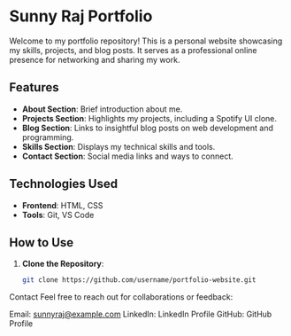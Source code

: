 # Sunny Raj Portfolio

Welcome to my portfolio repository! This is a personal website showcasing my skills, projects, and blog posts. It serves as a professional online presence for networking and sharing my work.

## Features

- **About Section**: Brief introduction about me.
- **Projects Section**: Highlights my projects, including a Spotify UI clone.
- **Blog Section**: Links to insightful blog posts on web development and programming.
- **Skills Section**: Displays my technical skills and tools.
- **Contact Section**: Social media links and ways to connect.

## Technologies Used

- **Frontend**: HTML, CSS
- **Tools**: Git, VS Code

## How to Use

1. **Clone the Repository**:
   ```bash
   git clone https://github.com/username/portfolio-website.git


Contact
Feel free to reach out for collaborations or feedback:

Email: sunnyraj@example.com
LinkedIn: LinkedIn Profile
GitHub: GitHub Profile